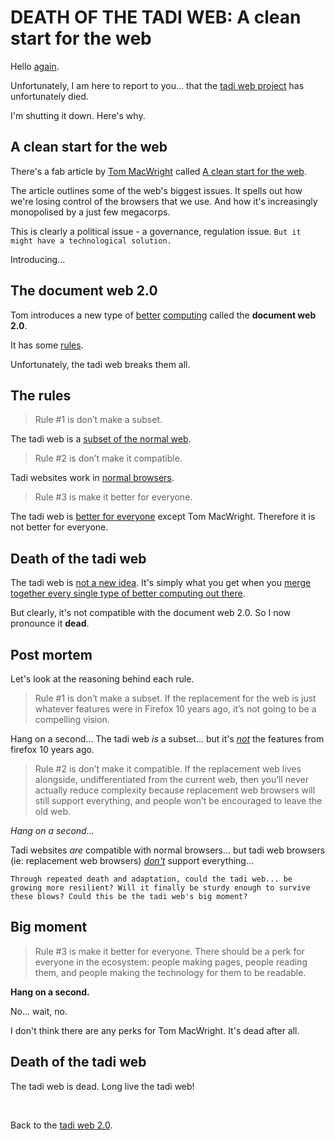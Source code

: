 # DEATH OF THE TADI WEB: A clean start for the web

Hello [again](/wikiblogarden/tadi-web/death/worldwide/).

Unfortunately, I am here to report to you... that the [tadi web project](/wikiblogarden/tadi-web) has unfortunately died.

I'm shutting it down. Here's why.

## A clean start for the web

There's a fab article by [Tom MacWright](https://macwright.com/about/) called [A clean start for the web](https://macwright.com/2020/08/22/clean-starts-for-the-web).

The article outlines some of the web's biggest issues. It spells out how we're losing control of the browsers that we use. And how it's increasingly monopolised by a just few megacorps.

This is clearly a political issue - a governance, regulation issue. `But it might have a technological solution.`

Introducing...

## The document web 2.0

Tom introduces a new type of [better](/wikiblogarden/better-computing) [computing](wikiblogarden/better-computing/better-computing) called the **document web 2.0**.

It has some [rules](/wikiblogarden/rules).

Unfortunately, the tadi web breaks them all.

## The rules

> Rule #1 is don’t make a subset.

The tadi web is a [subset of the normal web](https://www.todepond.com/wikiblogarden/tadi-web/entry-points/).

> Rule #2 is don’t make it compatible.

Tadi websites work in [normal browsers](https://www.todepond.com/wikiblogarden/tadi-web/entry-points/).

> Rule #3 is make it better for everyone.

The tadi web is [better for everyone](/wikiblogarden/academia/opinion) except Tom MacWright. Therefore it is not better for everyone.

## Death of the tadi web

The tadi web is [not a new idea](https://www.todepond.com/wikiblogarden/my-wikiblogarden/). It's simply what you get when you [merge together every single type of better computing out there](https://www.todepond.com/wikiblogarden/tadi-web/).

But clearly, it's not compatible with the document web 2.0. So I now pronounce it **dead**.

## Post mortem

Let's look at the reasoning behind each rule.

> Rule #1 is don’t make a subset. If the replacement for the web is just whatever features were in Firefox 10 years ago, it’s not going to be a compelling vision.

Hang on a second... The tadi web *is* a subset... but it's [*not*](/wikiblogarden/tadi-web/entry-points) the features from firefox 10 years ago.

> Rule #2 is don’t make it compatible. If the replacement web lives alongside, undifferentiated from the current web, then you’ll never actually reduce complexity because replacement web browsers will still support everything, and people won’t be encouraged to leave the old web.

*Hang on a second...*

Tadi websites *are* compatible with normal browsers... but tadi web browsers (ie: replacement web browsers) [*don't*](/wikiblogarden/tadi-web/entry-points) support everything...

```
Through repeated death and adaptation, could the tadi web... be growing more resilient? Will it finally be sturdy enough to survive these blows? Could this be the tadi web's big moment?
```

## Big moment

> Rule #3 is make it better for everyone. There should be a perk for everyone in the ecosystem: people making pages, people reading them, and people making the technology for them to be readable.

**Hang on a second.**

No... wait, no.

I don't think there are any perks for Tom MacWright. It's dead after all.

## Death of the tadi web

The tadi web is dead. Long live the tadi web!

<br>

Back to the [tadi
web 2.0](wikiblogarden/tadi-web).

